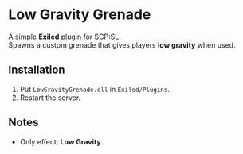 # Low Gravity Grenade

A simple **Exiled** plugin for SCP:SL.  
Spawns a custom grenade that gives players **low gravity** when used.  

## Installation
1. Put `LowGravityGrenade.dll` in `Exiled/Plugins`.  
2. Restart the server.  

## Notes
- Only effect: **Low Gravity**.  

